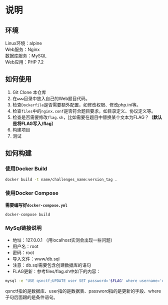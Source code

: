 # 说明
## 环境
Linux环境：alpine\
Web服务：Nginx\
数据库服务：MySQL\
Web应用：PHP 7.2

## 如何使用
1. Git Clone 本仓库
2. 在`www`目录中放入自己的Web题目代码。
3. 检查`Dockerfile`是否需要额外配置，如修改权限、修改php.ini等。
4. 检查`files`中的`nginx.conf`是否符合题目要求，如目录定义、协议定义等。
5. 检查是否需要修改`flag.sh`，比如需要在题目中替换某个文本为FLAG？**（默认是将FLAG写入/flag）**
6. 构建项目
7. 测试

## 如何构建

### 使用Docker Build
```bash
docker build -t name/challenges_name:version_tag .
```

### 使用Docker Compose
**需要编写好`docker-compose.yml`**
```bash
docker-compose build
```

### MySql链接说明
- 地址：127.0.0.1 （用localhost实测会出现一些问题）
- 用户名：root
- 密码：root
- 导入文件：www/db.sql
- 注意：db.sql需要包含创建数据库的语句
- FLAG更新：参考files/flag.sh中如下的内容：
```bash
mysql -e "USE qsnctf;UPDATE user SET password='$FLAG' where username='user'" -uroot -proot
```
qsnctf指的是数据库、user指的是数据表、password指的是更新的字段、where子句后面跟的是条件语句。